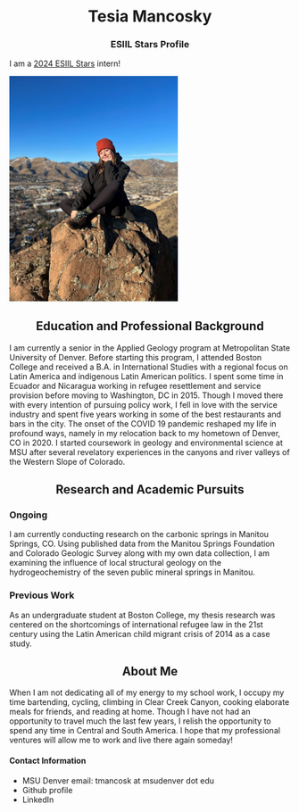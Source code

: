 # <center>Tesia Mancosky </center>

### <center> ESIIL Stars Profile </center>
I am a <a href="[https://esiil.org/esiil-stars]" target="_blank">2024 ESIIL Stars</a> intern!

<img
src="img/profilephoto.jpg"
alt="Tesia sitting on South Table Mountain in Golden, CO"
width="60%">

## <center>Education and Professional Background</center>

<p class="p2">I am currently a senior in the Applied Geology program at Metropolitan State University of Denver. Before starting this program, I attended Boston College and received a B.A. in International Studies with a regional focus on Latin America and indigenous Latin American politics. I spent some time in Ecuador and Nicaragua working in refugee resettlement and service provision before moving to Washington, DC in 2015. Though I moved there with every intention of pursuing policy work, I fell in love with the service industry and spent five years working in some of the best restaurants and bars in the city. The onset of the COVID 19 pandemic reshaped my life in profound ways, namely in my relocation back to my hometown of Denver, CO in 2020. I started coursework in geology and environmental science at MSU after several revelatory experiences in the canyons and river valleys of the Western Slope of Colorado. </p>

## <center>Research and Academic Pursuits</center>
### Ongoing
I am currently conducting research on the carbonic springs in Manitou Springs, CO. Using published data from the Manitou Springs Foundation and Colorado Geologic Survey along with my own data collection, I am examining the influence of local structural geology on the hydrogeochemistry of the seven public mineral springs in Manitou. 

### Previous Work
As an undergraduate student at Boston College, my thesis research was centered on the shortcomings of international refugee law in the 21st century using the Latin American child migrant crisis of 2014 as a case study.

## <center>About Me</center>

<p class="p2"> When I am not dedicating all of my energy to my school work, I occupy my time bartending, cycling, climbing in Clear Creek Canyon, cooking elaborate meals for friends, and reading at home. Though I have not had an opportunity to travel much the last few years, I relish the opportunity to spend any time in Central and South America. I hope that my professional ventures will allow me to work and live there again someday!</p>

#### Contact Information

<ul class="p2">
  <li>MSU Denver email: tmancosk at msudenver dot edu</li>
  <li>Github profile</li>
  <li>LinkedIn</li>
</ul>

